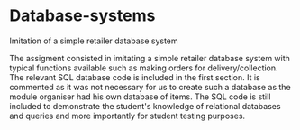 # Database-systems
Imitation of a simple retailer database system

The assigment consisted in imitating a simple retailer database system with typical functions available such as making orders for
delivery/collection. The relevant SQL database code is included in the first section. It is commented as it was not necessary for us to
create such a database as the module organiser had his own database of items. The SQL code is still included to demonstrate the student's
knowledge of relational databases and queries and more importantly for student testing purposes.
